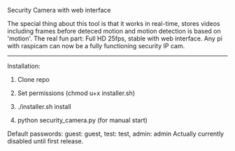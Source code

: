 Security Camera with web interface

The special thing about this tool is that it works in real-time, stores videos including frames before deteced motion and motion detection is based on 'motion'. The real fun part: Full HD 25fps, stable with web interface. Any pi with raspicam can now be a fully functioning security IP cam. 


-------------------------------------------------------------------------------
Installation: 

1) Clone repo

2) Set permissions (chmod u+x installer.sh)

3) ./installer.sh install

4) python security_camera.py (for manual start)

Default passwords: 
guest: guest, test: test, admin: admin
Actually currently disabled until first release. 

